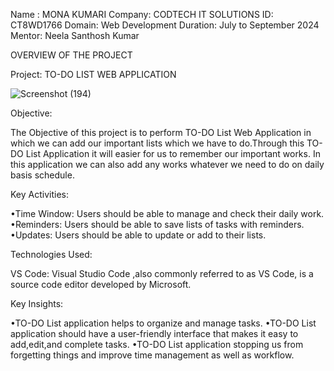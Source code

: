 Name : MONA  KUMARI
Company: CODTECH IT SOLUTIONS
ID: CT8WD1766
Domain: Web Development
Duration: July to September 2024
Mentor: Neela Santhosh Kumar

OVERVIEW OF THE PROJECT

Project: TO-DO LIST WEB APPLICATION

![Screenshot (194)](https://github.com/user-attachments/assets/b1d0bd25-12cc-4671-b890-ef8f8f32f13f)

Objective:

The Objective of this project is to perform TO-DO List Web Application in which we can add our important
lists which we have to do.Through this TO-DO List Application it will easier for us to remember our important works.
In this application we can also add any works whatever we need to do on daily basis schedule.

Key Activities:

•Time Window: Users should be able to manage and check their daily work.
•Reminders: Users should be able to save lists of tasks with reminders.
•Updates: Users should be able to update or add to their lists.

Technologies Used:

VS Code: Visual Studio Code ,also commonly referred to as VS Code,
is a source code editor developed by Microsoft.

Key Insights:

•TO-DO List application helps to organize and manage tasks.
•TO-DO List application should have a user-friendly interface
that makes it easy to add,edit,and complete tasks.
•TO-DO List application stopping us from forgetting things
and improve time management as well as workflow.



 
